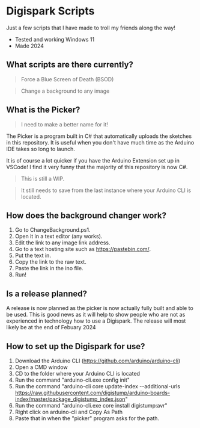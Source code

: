 # Digispark Scripts
Just a few scripts that I have made to troll my friends along the way!
- Tested and working Windows 11
- Made 2024
## What scripts are there currently?
>Force a Blue Screen of Death (BSOD)

>Change a background to any image

## What is the Picker?
>I need to make a better name for it!

The Picker is a program built in C# that automatically uploads the sketches in this repository.
It is useful when you don't have much time as the Arduino IDE takes so long to launch.

It is of course a lot quicker if you have the Arduino Extension set up in VSCode!
I find it very funny that the majority of this repository is now C#.

>This is still a WIP.

>It still needs to save from the last instance where your Arduino CLI is located.

## How does the background changer work?
1. Go to ChangeBackground.ps1.
2. Open it in a text editor (any works).
3. Edit the link to any image link address.
4. Go to a text hosting site such as https://pastebin.com/.
5. Put the text in.
6. Copy the link to the raw text.
7. Paste the link in the ino file.
8. Run!

## Is a release planned?

A release is now planned as the picker is now actually fully built and able to be used.
This is good news as it will help to show people who are not as experienced in technology how to use a Digispark.
The release will most likely be at the end of Febuary 2024

## How to set up the Digispark for use?
1. Download the Arduino CLI (https://github.com/arduino/arduino-cli)
2. Open a CMD window
3. CD to the folder where your Arduino CLI is located
4. Run the command "arduino-cli.exe config init"
5. Run the command "arduino-cli core update-index --additional-urls https://raw.githubusercontent.com/digistump/arduino-boards-index/master/package_digistump_index.json"
6. Run the command "arduino-cli.exe core install digistump:avr"
7. Right click on arduino-cli and Copy As Path
8. Paste that in when the "picker" program asks for the path.